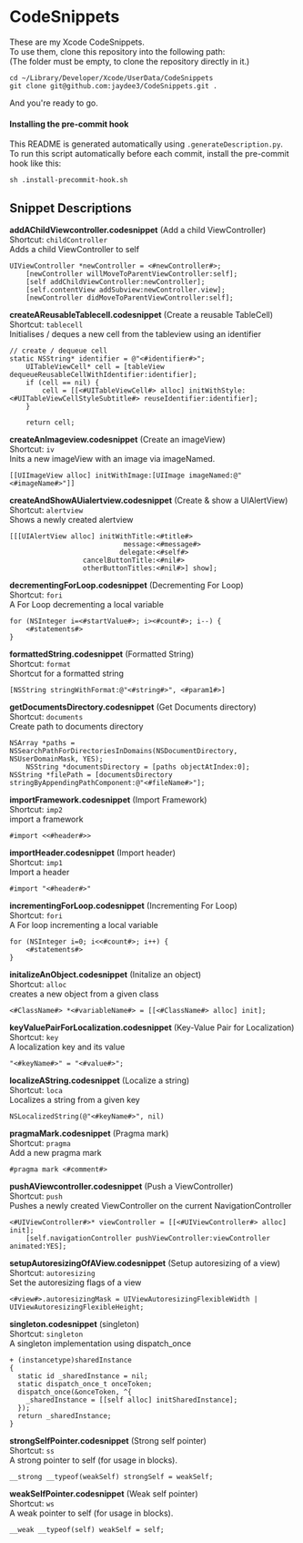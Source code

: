 # CodeSnippets

These are my Xcode CodeSnippets.  
To use them, clone this repository into the following path:  
(The folder must be empty, to clone the repository directly in it.)  

    cd ~/Library/Developer/Xcode/UserData/CodeSnippets
    git clone git@github.com:jaydee3/CodeSnippets.git .

And you're ready to go.

#### Installing the pre-commit hook  

This README is generated automatically using `.generateDescription.py`.  
To run this script automatically before each commit, install the pre-commit hook like this:

    sh .install-precommit-hook.sh

## Snippet Descriptions

**addAChildViewcontroller.codesnippet**  (Add a child ViewController)  
Shortcut: `childController`  
Adds a child ViewController to self

    UIViewController *newController = <#newController#>;
        [newController willMoveToParentViewController:self];
        [self addChildViewController:newController];
        [self.contentView addSubview:newController.view];
        [newController didMoveToParentViewController:self];

**createAReusableTablecell.codesnippet**  (Create a reusable TableCell)  
Shortcut: `tablecell`  
Initialises / deques a new cell from the tableview using an identifier

    // create / dequeue cell
    static NSString* identifier = @"<#identifier#>";
        UITableViewCell* cell = [tableView dequeueReusableCellWithIdentifier:identifier];
        if (cell == nil) {
            cell = [[<#UITableViewCell#> alloc] initWithStyle:<#UITableViewCellStyleSubtitle#> reuseIdentifier:identifier];
        }
        
        return cell;

**createAnImageview.codesnippet**  (Create an imageView)  
Shortcut: `iv`  
Inits a new imageView with an image via imageNamed.

    [[UIImageView alloc] initWithImage:[UIImage imageNamed:@"<#imageName#>"]]

**createAndShowAUialertview.codesnippet**  (Create & show a UIAlertView)  
Shortcut: `alertview`  
Shows a newly created alertview

    [[[UIAlertView alloc] initWithTitle:<#title#>
                                message:<#message#>
                               delegate:<#self#>
                      cancelButtonTitle:<#nil#>
                      otherButtonTitles:<#nil#>] show];

**decrementingForLoop.codesnippet**  (Decrementing For Loop)  
Shortcut: `fori`  
A For Loop decrementing a local variable

    for (NSInteger i=<#startValue#>; i><#count#>; i--) {
        <#statements#>
    }

**formattedString.codesnippet**  (Formatted String)  
Shortcut: `format`  
Shortcut for a formatted string

    [NSString stringWithFormat:@"<#string#>", <#param1#>]

**getDocumentsDirectory.codesnippet**  (Get Documents directory)  
Shortcut: `documents`  
Create path to documents directory

    NSArray *paths = NSSearchPathForDirectoriesInDomains(NSDocumentDirectory, NSUserDomainMask, YES);
        NSString *documentsDirectory = [paths objectAtIndex:0];
    NSString *filePath = [documentsDirectory stringByAppendingPathComponent:@"<#fileName#>"];

**importFramework.codesnippet**  (Import Framework)  
Shortcut: `imp2`  
import a framework

    #import <<#header#>>

**importHeader.codesnippet**  (Import header)  
Shortcut: `imp1`  
Import a header

    #import "<#header#>"

**incrementingForLoop.codesnippet**  (Incrementing For Loop)  
Shortcut: `fori`  
A For loop incrementing a local variable

    for (NSInteger i=0; i<<#count#>; i++) {
        <#statements#>
    }

**initalizeAnObject.codesnippet**  (Initalize an object)  
Shortcut: `alloc`  
creates a new object from a given class

    <#ClassName#> *<#variableName#> = [[<#ClassName#> alloc] init];

**keyValuePairForLocalization.codesnippet**  (Key-Value Pair for Localization)  
Shortcut: `key`  
A localization key and its value

    "<#keyName#>" = "<#value#>";

**localizeAString.codesnippet**  (Localize a string)  
Shortcut: `loca`  
Localizes a string from a given key

    NSLocalizedString(@"<#keyName#>", nil)

**pragmaMark.codesnippet**  (Pragma mark)  
Shortcut: `pragma`  
Add a new pragma mark

    #pragma mark <#comment#>

**pushAViewcontroller.codesnippet**  (Push a ViewController)  
Shortcut: `push`  
Pushes a newly created ViewController on the current NavigationController

    <#UIViewController#>* viewController = [[<#UIViewController#> alloc] init];
        [self.navigationController pushViewController:viewController animated:YES];

**setupAutoresizingOfAView.codesnippet**  (Setup autoresizing of a view)  
Shortcut: `autoresizing`  
Set the autoresizing flags of a view

    <#view#>.autoresizingMask = UIViewAutoresizingFlexibleWidth | UIViewAutoresizingFlexibleHeight;

**singleton.codesnippet**  (singleton)  
Shortcut: `singleton`  
A singleton implementation using dispatch_once

    + (instancetype)sharedInstance
    {
      static id _sharedInstance = nil;
      static dispatch_once_t onceToken;
      dispatch_once(&onceToken, ^{
        _sharedInstance = [[self alloc] initSharedInstance];
      });
      return _sharedInstance;
    }

**strongSelfPointer.codesnippet**  (Strong self pointer)  
Shortcut: `ss`  
A strong pointer to self (for usage in blocks).

    __strong __typeof(weakSelf) strongSelf = weakSelf;

**weakSelfPointer.codesnippet**  (Weak self pointer)  
Shortcut: `ws`  
A weak pointer to self (for usage in blocks).

    __weak __typeof(self) weakSelf = self;

